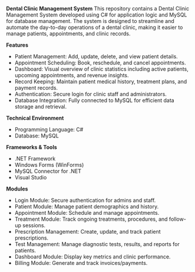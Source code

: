 **Dental Clinic Management System**
This repository contains a Dental Clinic Management System developed using C# for application logic and MySQL for database management. The system is designed to streamline and automate the day-to-day operations of a dental clinic, making it easier to manage patients, appointments, and clinic records.

**Features**
- Patient Management: Add, update, delete, and view patient details.
- Appointment Scheduling: Book, reschedule, and cancel appointments.
- Dashboard: Visual overview of clinic statistics including active patients, upcoming appointments, and revenue insights.
- Record Keeping: Maintain patient medical history, treatment plans, and payment records.
- Authentication: Secure login for clinic staff and administrators.
- Database Integration: Fully connected to MySQL for efficient data storage and retrieval.

**Technical Environment**
- Programming Language: C#
- Database: MySQL

**Frameworks & Tools**
- .NET Framework
- Windows Forms (WinForms)
- MySQL Connector for .NET
- Visual Studio

**Modules**
- Login Module: Secure authentication for admins and staff.
- Patient Module: Manage patient demographics and history.
- Appointment Module: Schedule and manage appointments.
- Treatment Module: Track ongoing treatments, procedures, and follow-up sessions.
- Prescription Management: Create, update, and track patient prescriptions.
- Test Management: Manage diagnostic tests, results, and reports for patients.
- Dashboard Module: Display key metrics and clinic performance.
- Billing Module: Generate and track invoices/payments.
